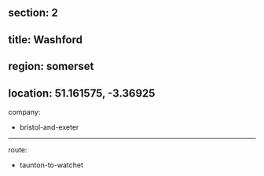 section: 2
----
title: Washford
----
region: somerset
----
location: 51.161575, -3.36925
----
company:
- bristol-and-exeter
----
route:
- taunton-to-watchet
